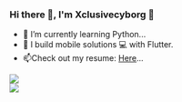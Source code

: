 ### Hi there 👋, I'm Xclusivecyborg 🦁


- 🌱 I’m currently learning Python...
- 👯 I build mobile solutions 💻 with Flutter.
- 📫Check out my resume: [Here](https://docs.google.com/document/d/1B2mxS2yRezJGUvSQGIeyLPMWeeOCYPW1/edit?usp=sharing&ouid=110970333714634235869&rtpof=true&sd=true)...

<img src="https://github-readme-stats.vercel.app/api?username=xclusivecyborg&count_private=true&theme=default&show_icons=true"></img><br>
<img src="https://github-readme-stats.vercel.app/api/top-langs/dart?username=xclusivecyborg"></img>
